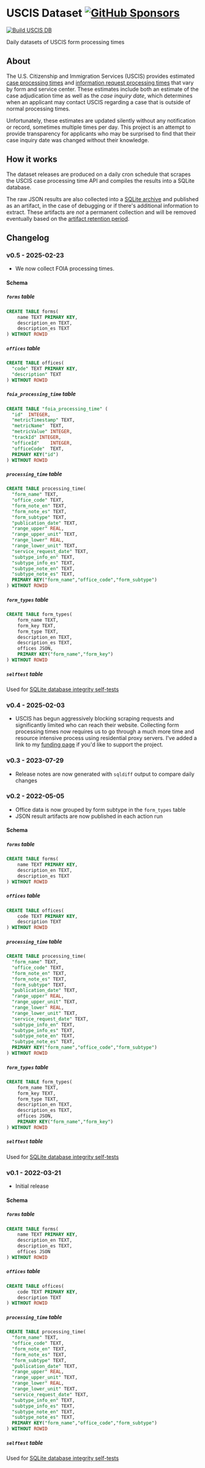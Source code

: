 # USCIS Dataset [![GitHub Sponsors](https://img.shields.io/github/sponsors/jzebedee)](https://github.com/sponsors/jzebedee)

[![Build USCIS DB](https://github.com/jzebedee/uscis/actions/workflows/build_db.yml/badge.svg)](https://github.com/jzebedee/uscis/actions/workflows/build_db.yml)

Daily datasets of USCIS form processing times

## About

The U.S. Citizenship and Immigration Services (USCIS) provides estimated [case processing times](https://egov.uscis.gov/processing-times/more-info) and [information request processing times](https://first.uscis.gov/#/check-status) that vary by form and service center. These estimates include both an estimate of the case adjudication time as well as the _case inquiry date_, which determines when an applicant may contact USCIS regarding a case that is outside of normal processing times.

Unfortunately, these estimates are updated silently without any notification or record, sometimes multiple times per day. This project is an attempt to provide transparency for applicants who may be surprised to find that their case inquiry date was changed without their knowledge.

## How it works

The dataset releases are produced on a daily cron schedule that scrapes the USCIS case processing time API and compiles the results into a SQLite database.

The raw JSON results are also collected into a [SQLite archive](https://www.sqlite.org/sqlar.html) and published as an artifact, in the case of debugging or if there's additional information to extract. These artifacts are _not_ a permanent collection and will be removed eventually based on the [artifact retention period](https://docs.github.com/en/organizations/managing-organization-settings/configuring-the-retention-period-for-github-actions-artifacts-and-logs-in-your-organization).

## Changelog

### v0.5 - 2025-02-23

* We now collect FOIA processing times.

#### Schema

##### `forms` table
```sql
CREATE TABLE forms(
    name TEXT PRIMARY KEY,
    description_en TEXT,
    description_es TEXT
) WITHOUT ROWID
```

##### `offices` table
```sql
CREATE TABLE offices(
  "code" TEXT PRIMARY KEY,
  "description" TEXT
) WITHOUT ROWID
```

##### `foia_processing_time` table
```sql
CREATE TABLE "foia_processing_time" (
  "id"	INTEGER,
  "metricTimestamp"	TEXT,
  "metricName"	TEXT,
  "metricValue"	INTEGER,
  "trackId"	INTEGER,
  "officeId"	INTEGER,
  "officeCode"	TEXT,
  PRIMARY KEY("id")
) WITHOUT ROWID
```

##### `processing_time` table
```sql
CREATE TABLE processing_time(
  "form_name" TEXT,
  "office_code" TEXT,
  "form_note_en" TEXT,
  "form_note_es" TEXT,
  "form_subtype" TEXT,
  "publication_date" TEXT,
  "range_upper" REAL,
  "range_upper_unit" TEXT,
  "range_lower" REAL,
  "range_lower_unit" TEXT,
  "service_request_date" TEXT,
  "subtype_info_en" TEXT,
  "subtype_info_es" TEXT,
  "subtype_note_en" TEXT,
  "subtype_note_es" TEXT,
  PRIMARY KEY("form_name","office_code","form_subtype")
) WITHOUT ROWID
```

##### `form_types` table
```sql
CREATE TABLE form_types(
    form_name TEXT,
    form_key TEXT,
    form_type TEXT,
    description_en TEXT,
    description_es TEXT,
    offices JSON,
    PRIMARY KEY("form_name","form_key")
) WITHOUT ROWID
```

##### `selftest` table
Used for [SQLite database integrity self-tests](https://www.sqlite.org/cli.html#database_content_self_tests)

### v0.4 - 2025-02-03

* USCIS has begun aggressively blocking scraping requests and significantly limited who can reach their website. Collecting form processing times now requires us to go through a much more time and resource intensive process using residential proxy servers. I've added a link to my [funding page](https://github.com/sponsors/jzebedee) if you'd like to support the project.

### v0.3 - 2023-07-29

* Release notes are now generated with `sqldiff` output to compare daily changes

### v0.2 - 2022-05-05

* Office data is now grouped by form subtype in the `form_types` table
* JSON result artifacts are now published in each action run

#### Schema

##### `forms` table
```sql
CREATE TABLE forms(
    name TEXT PRIMARY KEY,
    description_en TEXT,
    description_es TEXT
) WITHOUT ROWID
```

##### `offices` table
```sql
CREATE TABLE offices(
    code TEXT PRIMARY KEY,
    description TEXT
) WITHOUT ROWID
```

##### `processing_time` table
```sql
CREATE TABLE processing_time(
  "form_name" TEXT,
  "office_code" TEXT,
  "form_note_en" TEXT,
  "form_note_es" TEXT,
  "form_subtype" TEXT,
  "publication_date" TEXT,
  "range_upper" REAL,
  "range_upper_unit" TEXT,
  "range_lower" REAL,
  "range_lower_unit" TEXT,
  "service_request_date" TEXT,
  "subtype_info_en" TEXT,
  "subtype_info_es" TEXT,
  "subtype_note_en" TEXT,
  "subtype_note_es" TEXT,
  PRIMARY KEY("form_name","office_code","form_subtype")
) WITHOUT ROWID
```

##### `form_types` table
```sql
CREATE TABLE form_types(
    form_name TEXT,
    form_key TEXT,
    form_type TEXT,
    description_en TEXT,
    description_es TEXT,
    offices JSON,
    PRIMARY KEY("form_name","form_key")
) WITHOUT ROWID
```

##### `selftest` table
Used for [SQLite database integrity self-tests](https://www.sqlite.org/cli.html#database_content_self_tests)

### v0.1 - 2022-03-21

* Initial release

#### Schema

##### `forms` table
```sql
CREATE TABLE forms(
    name TEXT PRIMARY KEY,
    description_en TEXT,
    description_es TEXT,
    offices JSON
) WITHOUT ROWID
```

##### `offices` table
```sql
CREATE TABLE offices(
    code TEXT PRIMARY KEY,
    description TEXT
) WITHOUT ROWID
```

##### `processing_time` table
```sql
CREATE TABLE processing_time(
  "form_name" TEXT,
  "office_code" TEXT,
  "form_note_en" TEXT,
  "form_note_es" TEXT,
  "form_subtype" TEXT,
  "publication_date" TEXT,
  "range_upper" REAL,
  "range_upper_unit" TEXT,
  "range_lower" REAL,
  "range_lower_unit" TEXT,
  "service_request_date" TEXT,
  "subtype_info_en" TEXT,
  "subtype_info_es" TEXT,
  "subtype_note_en" TEXT,
  "subtype_note_es" TEXT,
  PRIMARY KEY("form_name","office_code","form_subtype")
) WITHOUT ROWID
```

##### `selftest` table
Used for [SQLite database integrity self-tests](https://www.sqlite.org/cli.html#database_content_self_tests)

